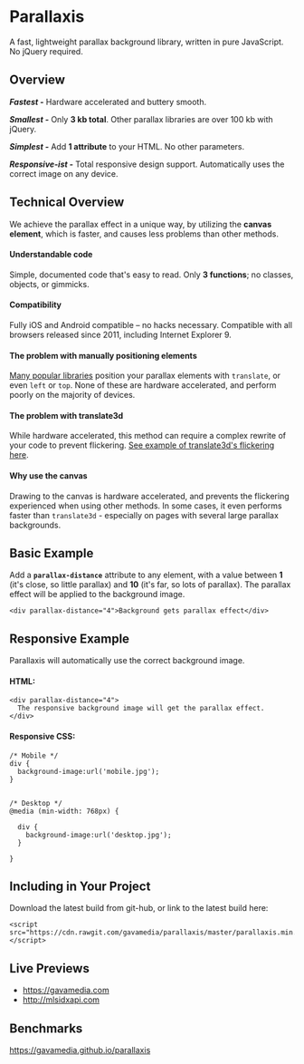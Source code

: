 # Parallaxis
A fast, lightweight parallax background library, written in pure JavaScript. No jQuery required.

## Overview

**_Fastest -_** Hardware accelerated and buttery smooth.

**_Smallest -_** Only **3 kb total**. Other parallax libraries are over 100 kb with jQuery.

**_Simplest -_** Add **1 attribute** to your HTML. No other parameters.

**_Responsive-ist -_** Total responsive design support. Automatically uses the correct image on any device.



## Technical Overview

We achieve the parallax effect in a unique way, by utilizing the **canvas element**, which is faster, and causes less problems than other methods.

#### Understandable code
Simple, documented code that's easy to read. Only **3 functions**; no classes, objects, or gimmicks.

#### Compatibility
Fully iOS and Android compatible – no hacks necessary. Compatible with all browsers released since 2011, including Internet Explorer 9.

#### The problem with manually positioning elements
[Many popular libraries](http://markdalgleish.com/projects/stellar.js/docs/) position your parallax elements with `translate`, or even `left` or `top`. None of these are hardware accelerated, and perform poorly on the majority of devices.

#### The problem with translate3d
While hardware accelerated, this method can require a complex rewrite of your code to prevent flickering. [See example of translate3d's flickering here](https://gavamedia.github.io/parallaxis#translate3d).

#### Why use the canvas
Drawing to the canvas is hardware accelerated, and prevents the flickering experienced when using other methods. In some cases, it even performs faster than `translate3d` - especially on pages with several large parallax backgrounds.


## Basic Example
Add a **`parallax-distance`** attribute to any element, with a value between **1** (it's close, so little parallax) and **10** (it's far, so lots of parallax). The parallax effect will be applied to the background image.

    <div parallax-distance="4">Background gets parallax effect</div>



## Responsive Example
Parallaxis will automatically use the correct background image.

#### HTML:

    <div parallax-distance="4">
      The responsive background image will get the parallax effect.
    </div>


#### Responsive CSS:

    /* Mobile */
    div {
      background-image:url('mobile.jpg');
    }


    /* Desktop */
    @media (min-width: 768px) {

      div {
        background-image:url('desktop.jpg');
      }

    }

## Including in Your Project
Download the latest build from git-hub, or link to the latest build here:

    <script src="https://cdn.rawgit.com/gavamedia/parallaxis/master/parallaxis.min.js"></script>



## Live Previews
* https://gavamedia.com
* http://mlsidxapi.com

## Benchmarks

https://gavamedia.github.io/parallaxis
